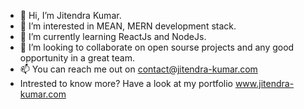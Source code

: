- 👋 Hi, I’m Jitendra Kumar.
- 👀 I’m interested in MEAN, MERN development stack.
- 🌱 I’m currently learning ReactJs and NodeJs.
- 💞️ I’m looking to collaborate on open sourse projects and any good opportunity in a great team.
- 📫 You can reach me out on contact@jitendra-kumar.com
- Intrested to know more? Have a look at my portfolio www.jitendra-kumar.com

<!---
jitendra-developer/jitendra-developer is a ✨ special ✨ repository because its `README.md` (this file) appears on your GitHub profile.
You can click the Preview link to take a look at your changes.
--->
